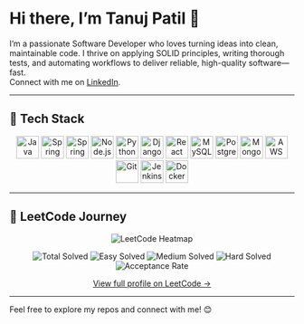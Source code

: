 # Hi there, I’m Tanuj Patil 👋

I’m a passionate Software Developer who loves turning ideas into clean, maintainable code. I thrive on applying SOLID principles, writing thorough tests, and automating workflows to deliver reliable, high-quality software—fast.  
Connect with me on [LinkedIn](https://www.linkedin.com/in/tanuj-nandkishor-patil-9096ba347/).

---

## 🔧 Tech Stack

<p align="center">
  <img src="https://skillicons.dev/icons?i=java" alt="Java" title="Java" height="40" />
  <img src="https://skillicons.dev/icons?i=springboot" alt="Spring Boot" title="Spring Boot" height="40" />
  <img src="https://skillicons.dev/icons?i=spring" alt="Spring" title="Spring" height="40" />
  <img src="https://skillicons.dev/icons?i=nodejs" alt="Node.js" title="Node.js" height="40" />
  <img src="https://skillicons.dev/icons?i=python" alt="Python" title="Python" height="40" />
  <img src="https://skillicons.dev/icons?i=django" alt="Django" title="Django" height="40" />
  <img src="https://skillicons.dev/icons?i=react" alt="React" title="React" height="40" />
  <img src="https://skillicons.dev/icons?i=mysql" alt="MySQL" title="MySQL" height="40" />
  <img src="https://skillicons.dev/icons?i=postgres" alt="PostgreSQL" title="PostgreSQL" height="40" />
  <img src="https://skillicons.dev/icons?i=mongodb" alt="MongoDB" title="MongoDB" height="40" />
  <img src="https://skillicons.dev/icons?i=aws" alt="AWS" title="AWS" height="40" />
  <img src="https://skillicons.dev/icons?i=git" alt="Git" title="Git" height="40" />
  <img src="https://skillicons.dev/icons?i=jenkins" alt="Jenkins" title="Jenkins" height="40" />
  <img src="https://skillicons.dev/icons?i=docker" alt="Docker" title="Docker" height="40" />
</p>

---

## 🚀 LeetCode Journey

<div align="center">
  <img src="https://leetcard.jacoblin.cool/tanujp15?theme=dark&ext=heatmap" alt="LeetCode Heatmap" />
</div>

<p align="center">
  <img src="https://img.shields.io/badge/Total%20Solved-265%20of%203548-FFA116?style=for-the-badge&logo=leetcode&logoColor=white" alt="Total Solved" />
  <img src="https://img.shields.io/badge/Easy-95%20of%20876-44D05A?style=for-the-badge" alt="Easy Solved" />
  <img src="https://img.shields.io/badge/Medium-147%20of%201840-F9A825?style=for-the-badge" alt="Medium Solved" />
  <img src="https://img.shields.io/badge/Hard-23%20of%20832-E91E63?style=for-the-badge" alt="Hard Solved" />
  <img src="https://img.shields.io/badge/Acceptance-65.11%25-1785F3?style=for-the-badge" alt="Acceptance Rate" />
</p>

<div align="center">
  <a href="https://leetcode.com/u/tanujp15/" target="_blank">View full profile on LeetCode →</a>
</div>

---

Feel free to explore my repos and connect with me! 😊
